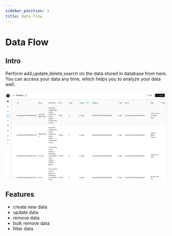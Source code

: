 ```yaml
---
sidebar_position: 3
title: Data Flow
---
```


# Data Flow

## Intro

Perform add,update,delete,search on the data stored in database from here.
You can access your data any time, which helps you to analyze your data well.

![data-flow](https://raw.githubusercontent.com/iamrahultanwar/hydyco-preview/master/v1/3.png)

## Features

- create new data
- update data
- remove data
- bulk remove data
- filter data
